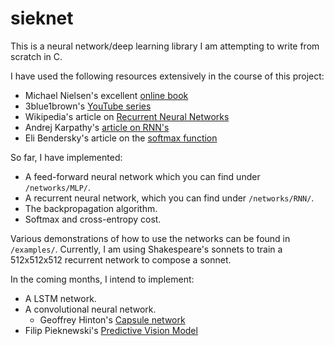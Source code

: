 # sieknet
This is a neural network/deep learning library I am attempting to write from scratch in C. 

I have used the following resources extensively in the course of this project:

  * Michael Nielsen's excellent [online book](www.neuralnetworksanddeeplearning.com)
  * 3blue1brown's [YouTube series](https://www.youtube.com/watch?v=aircAruvnKk&list=PLZHQObOWTQDNU6R1_67000Dx_ZCJB-3pi)
  * Wikipedia's article on [Recurrent Neural Networks](https://en.wikipedia.org/wiki/Recurrent_neural_network) 
  * Andrej Karpathy's [article on RNN's](http://karpathy.github.io/2015/05/21/rnn-effectiveness/)
  * Eli Bendersky's article on the [softmax function](https://eli.thegreenplace.net/2016/the-softmax-function-and-its-derivative/)
   
So far, I have implemented:
  * A feed-forward neural network which you can find under `/networks/MLP/`. 
  * A recurrent neural network, which you can find under `/networks/RNN/`. 
  * The backpropagation algorithm.
  * Softmax and cross-entropy cost.
  
Various demonstrations of how to use the networks can be found in `/examples/`. Currently, I am  using Shakespeare's sonnets to train a 512x512x512 recurrent network to compose a sonnet. 
  
In the coming months, I intend to implement:
  * A LSTM network.
  * A convolutional neural network.
    * Geoffrey Hinton's [Capsule network](https://en.wikipedia.org/wiki/Capsule_neural_network)
  * Filip Pieknewski's [Predictive Vision Model](https://blog.piekniewski.info/2016/11/04/predictive-vision-in-a-nutshell/)
